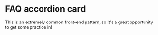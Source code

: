 # FAQ accordion card
 This is an extremely common front-end pattern, so it's a great opportunity to get some practice in!
